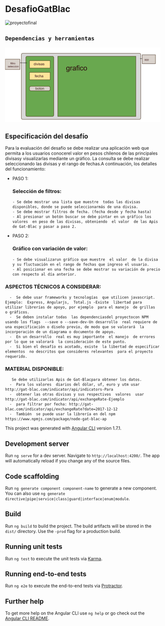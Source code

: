 # DesafioGatBlac

![proyectofinal](https://user-images.githubusercontent.com/32287504/38073153-33aceaa4-3300-11e8-82f2-00f57796683e.png)

## **```Dependencias y herramientas```**

<!-- ![Javascript](https://img.shields.io/badge/javascript-ecma6-008080.svg)
![React](https://img.shields.io/badge/react-v16.2.0-green.svg)
![PropTypes](https://img.shields.io/badge/proptypes-v15.6.1-yellowgreen.svg)
![ReactRouter](https://img.shields.io/badge/reactrouter-v4.2.0-yellow.svg)
![NodeJS](https://img.shields.io/badge/nodejs-v8.9.0-orange.svg)
![NasaAPI](https://img.shields.io/badge/nasa-api-red.svg)
![NewsAPI](https://img.shields.io/badge/news-api-ff69b4.svg)
![Bootstrap](https://img.shields.io/badge/bootstrap-v4.0.0-70108d.svg)
![Reactstrap](https://img.shields.io/badge/reactstrap-v5.0.0-301472.svg)
![Firebase](https://img.shields.io/badge/bootstrap-v4.11.0-034b86.svg) -->

![Wireframe](src/assets/img/Wireframe.jpg)

## Especificación  del desafío
Para la evaluación  del desafío se debe realizar una aplicación web que permita a los usuarios conocerel valor  en pesos chilenos de las principales divisasy visualizarlas mediante  un gráfico. La consulta  se debe realizar seleccionando las divisas  y el rango de fechas.A continuación, los detalles  del funcionamiento: 
- PASO 1: 
  ### Selección de filtros: 
      - Se debe mostrar una lista que muestre  todas las divisas  disponibles, donde se puede seleccionarmás de una divisa.
      - Se debe mostrar filtros de fecha. (fecha desde y fecha hasta)
      - Al presionar un botón buscar se debe pintar en un gráfico los valores  en peso de las divisas, obteniendo  el valor  de las Apis de Gat-Blac y pasar a paso 2.
- PASO 2: 
   ### Gráfico con variación de valor:
      - Se debe visualizarun gráfico que muestre  el valor  de la divisa y su fluctuación en el rango de fechas que ingreso el usuario.
      - Al posicionar en una fecha se debe mostrar su variación de precio con respecto al día anterior.

### ASPECTOS TÉCNICOS A CONSIDERAR: 
      -  Se debe usar frameworks y tecnologías  que utilicen javascript.  Ejemplo:  Express, Angularjs,  Total.js -Existe  libertad para utilizar librerías de apoyo, por ejemplo  para el manejo  de grillas  o gráficos.
      -  Se deben instalar todas  las dependenciasdel proyectocon NPM  usando los flags  --save o --save-dev-Un desarrollo  real requiere de una especificación o diseño previo, de modo que se valorará  la incorporación de un diagrama o documento de apoyo.
      -  En un desarrollo  real es muy importante  el manejo  de errores por lo que se valorará  la consideración de este punto.
      -  Si bien el desafío es acotado, existe  la libertad de especificar elementos  no descritos que consideres relevantes  para el proyecto requerido.

### MATERIAL  DISPONIBLE: 
       Se debe utilizarlas Apis de Gat-Blacpara obtener los datos.
      -  Para los valores  diarios del dólar, uf, euro y utm usar http://gat-blac.com/indicator/api/indicators-Para 
      -  obtener las otras divisas y sus respectivos  valores  usar http://gat-blac.com/indicator/api/exchangeRate-Ejemplo  
      -  para filtrar por fecha: http://gat-blac.com/indicator/api/exchangeRate?date=2017-12-12
      -  También  se puede usar la librería en del npm https://www.npmjs.com/package/node-gat-blac-ap




This project was generated with [Angular CLI](https://github.com/angular/angular-cli) version 1.7.1.

## Development server

Run `ng serve` for a dev server. Navigate to `http://localhost:4200/`. The app will automatically reload if you change any of the source files.

## Code scaffolding

Run `ng generate component component-name` to generate a new component. You can also use `ng generate directive|pipe|service|class|guard|interface|enum|module`.

## Build

Run `ng build` to build the project. The build artifacts will be stored in the `dist/` directory. Use the `-prod` flag for a production build.

## Running unit tests

Run `ng test` to execute the unit tests via [Karma](https://karma-runner.github.io).

## Running end-to-end tests

Run `ng e2e` to execute the end-to-end tests via [Protractor](http://www.protractortest.org/).

## Further help

To get more help on the Angular CLI use `ng help` or go check out the [Angular CLI README](https://github.com/angular/angular-cli/blob/master/README.md).
